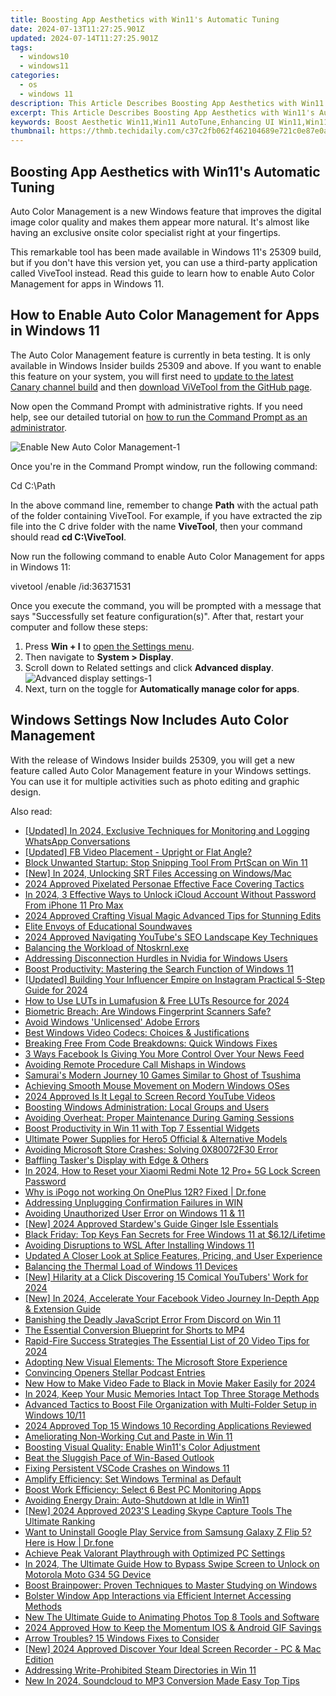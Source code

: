 ```yaml
---
title: Boosting App Aesthetics with Win11's Automatic Tuning
date: 2024-07-13T11:27:25.901Z
updated: 2024-07-14T11:27:25.901Z
tags:
  - windows10
  - windows11
categories:
  - os
  - windows 11
description: This Article Describes Boosting App Aesthetics with Win11's Automatic Tuning
excerpt: This Article Describes Boosting App Aesthetics with Win11's Automatic Tuning
keywords: Boost Aesthetic Win11,Win11 AutoTune,Enhancing UI Win11,Win11 Aesthetics,Automatic App Tuning,Optimize Win11 Display,Improve Win11 Visuals
thumbnail: https://thmb.techidaily.com/c37c2fb062f462104689e721c0e87e0aafa96193ea307f1d985a6b0808b35c37.jpg
---
```


## Boosting App Aesthetics with Win11's Automatic Tuning

 Auto Color Management is a new Windows feature that improves the digital image color quality and makes them appear more natural. It's almost like having an exclusive onsite color specialist right at your fingertips.

 This remarkable tool has been made available in Windows 11's 25309 build, but if you don't have this version yet, you can use a third-party application called ViveTool instead. Read this guide to learn how to enable Auto Color Management for apps in Windows 11\.

## How to Enable Auto Color Management for Apps in Windows 11

 The Auto Color Management feature is currently in beta testing. It is only available in Windows Insider builds 25309 and above. If you want to enable this feature on your system, you will first need to [update to the latest Canary channel build](https://www.makeuseof.com/what-is-windows-insider-canary-channel/) and then [download ViVeTool from the GitHub page](https://github.com/thebookisclosed/ViVe/releases).

 Now open the Command Prompt with administrative rights. If you need help, see our detailed tutorial on [how to run the Command Prompt as an administrator](https://www.makeuseof.com/windows-run-command-prompt-admin/).

![Enable New Auto Color Management-1](https://static1.makeuseofimages.com/wordpress/wp-content/uploads/2023/03/enable-new-auto-color-management-1.jpg)

 Once you're in the Command Prompt window, run the following command:

Cd C:\Path

 In the above command line, remember to change **Path** with the actual path of the folder containing ViveTool. For example, if you have extracted the zip file into the C drive folder with the name **ViveTool**, then your command should read **cd C:\\ViveTool**.

 Now run the following command to enable Auto Color Management for apps in Windows 11:

vivetool /enable /id:36371531

 Once you execute the command, you will be prompted with a message that says "Successfully set feature configuration(s)". After that, restart your computer and follow these steps:

1. Press **Win + I** to [open the Settings menu](https://www.makeuseof.com/windows-ways-to-open-system-settings/).
2. Then navigate to **System > Display**.
3. Scroll down to Related settings and click **Advanced display**.  
![Advanced display settings-1](https://static1.makeuseofimages.com/wordpress/wp-content/uploads/2023/03/advanced-display-settings-1.jpg)
4. Next, turn on the toggle for **Automatically manage color for apps**.

## Windows Settings Now Includes Auto Color Management

 With the release of Windows Insider builds 25309, you will get a new feature called Auto Color Management feature in your Windows settings. You can use it for multiple activities such as photo editing and graphic design.


<ins class="adsbygoogle"
     style="display:block"
     data-ad-format="autorelaxed"
     data-ad-client="ca-pub-7571918770474297"
     data-ad-slot="1223367746"></ins>



<ins class="adsbygoogle"
     style="display:block"
     data-ad-client="ca-pub-7571918770474297"
     data-ad-slot="8358498916"
     data-ad-format="auto"
     data-full-width-responsive="true"></ins>

<span class="atpl-alsoreadstyle">Also read:</span>
<div><ul>
<li><a href="https://screen-mirroring-recording.techidaily.com/updated-in-2024-exclusive-techniques-for-monitoring-and-logging-whatsapp-conversations/"><u>[Updated] In 2024, Exclusive Techniques for Monitoring and Logging WhatsApp Conversations</u></a></li>
<li><a href="https://facebook-videos.techidaily.com/updated-fb-video-placement-upright-or-flat-angle/"><u>[Updated] FB Video Placement - Upright or Flat Angle?</u></a></li>
<li><a href="https://win11.techidaily.com/block-unwanted-startup-stop-snipping-tool-from-prtscan-on-win-11/"><u>Block Unwanted Startup: Stop Snipping Tool From PrtScan on Win 11</u></a></li>
<li><a href="https://vp-tips.techidaily.com/new-in-2024-unlocking-srt-files-accessing-on-windowsmac/"><u>[New] In 2024, Unlocking SRT Files  Accessing on Windows/Mac</u></a></li>
<li><a href="https://extra-guidance.techidaily.com/2024-approved-pixelated-personae-effective-face-covering-tactics/"><u>2024 Approved  Pixelated Personae  Effective Face Covering Tactics</u></a></li>
<li><a href="https://activate-lock.techidaily.com/in-2024-3-effective-ways-to-unlock-icloud-account-without-password-from-iphone-11-pro-max-by-drfone-ios/"><u>In 2024, 3 Effective Ways to Unlock iCloud Account Without Password From iPhone 11 Pro Max</u></a></li>
<li><a href="https://extra-hints.techidaily.com/2024-approved-crafting-visual-magic-advanced-tips-for-stunning-edits/"><u>2024 Approved  Crafting Visual Magic  Advanced Tips for Stunning Edits</u></a></li>
<li><a href="https://on-screen-recording.techidaily.com/elite-envoys-of-educational-soundwaves/"><u>Elite Envoys of Educational Soundwaves</u></a></li>
<li><a href="https://youtube-lab.techidaily.com/approved-navigating-youtubes-seo-landscape-key-techniques/"><u>2024 Approved  Navigating YouTube's SEO Landscape  Key Techniques</u></a></li>
<li><a href="https://win11.techidaily.com/balancing-the-workload-of-ntoskrnlexe/"><u>Balancing the Workload of Ntoskrnl.exe</u></a></li>
<li><a href="https://win11.techidaily.com/addressing-disconnection-hurdles-in-nvidia-for-windows-users/"><u>Addressing Disconnection Hurdles in Nvidia for Windows Users</u></a></li>
<li><a href="https://win11.techidaily.com/boost-productivity-mastering-the-search-function-of-windows-11/"><u>Boost Productivity: Mastering the Search Function of Windows 11</u></a></li>
<li><a href="https://instagram-video-files.techidaily.com/updated-building-your-influencer-empire-on-instagram-practical-5-step-guide-for-2024/"><u>[Updated] Building Your Influencer Empire on Instagram  Practical 5-Step Guide for 2024</u></a></li>
<li><a href="https://ai-editing-video.techidaily.com/how-to-use-luts-in-lumafusion-and-free-luts-resource-for-2024/"><u>How to Use LUTs in Lumafusion & Free LUTs Resource for 2024</u></a></li>
<li><a href="https://win11.techidaily.com/biometric-breach-are-windows-fingerprint-scanners-safe/"><u>Biometric Breach: Are Windows Fingerprint Scanners Safe?</u></a></li>
<li><a href="https://win11.techidaily.com/avoid-windows-unlicensed-adobe-errors/"><u>Avoid Windows 'Unlicensed' Adobe Errors</u></a></li>
<li><a href="https://win11.techidaily.com/best-windows-video-codecs-choices-and-justifications/"><u>Best Windows Video Codecs: Choices & Justifications</u></a></li>
<li><a href="https://win11.techidaily.com/breaking-free-from-code-breakdowns-quick-windows-fixes/"><u>Breaking Free From Code Breakdowns: Quick Windows Fixes</u></a></li>
<li><a href="https://facebook.techidaily.com/3-ways-facebook-is-giving-you-more-control-over-your-news-feed/"><u>3 Ways Facebook Is Giving You More Control Over Your News Feed</u></a></li>
<li><a href="https://win11.techidaily.com/avoiding-remote-procedure-call-mishaps-in-windows/"><u>Avoiding Remote Procedure Call Mishaps in Windows</u></a></li>
<li><a href="https://video-capture.techidaily.com/samurais-modern-journey-10-games-similar-to-ghost-of-tsushima/"><u>Samurai's Modern Journey  10 Games Similar to Ghost of Tsushima</u></a></li>
<li><a href="https://win11.techidaily.com/achieving-smooth-mouse-movement-on-modern-windows-oses/"><u>Achieving Smooth Mouse Movement on Modern Windows OSes</u></a></li>
<li><a href="https://youtube-tips.techidaily.com/approved-is-it-legal-to-screen-record-youtube-videos/"><u>2024 Approved  Is It Legal to Screen Record YouTube Videos</u></a></li>
<li><a href="https://win11.techidaily.com/boosting-windows-administration-local-groups-and-users/"><u>Boosting Windows Administration: Local Groups and Users</u></a></li>
<li><a href="https://win11.techidaily.com/avoiding-overheat-proper-maintenance-during-gaming-sessions/"><u>Avoiding Overheat: Proper Maintenance During Gaming Sessions</u></a></li>
<li><a href="https://win11.techidaily.com/boost-productivity-in-win-11-with-top-7-essential-widgets/"><u>Boost Productivity in Win 11 with Top 7 Essential Widgets</u></a></li>
<li><a href="https://fox-cloud.techidaily.com/ultimate-power-supplies-for-hero5-official-and-alternative-models/"><u>Ultimate Power Supplies for Hero5  Official & Alternative Models</u></a></li>
<li><a href="https://win11.techidaily.com/avoiding-microsoft-store-crashes-solving-0x80072f30-error/"><u>Avoiding Microsoft Store Crashes: Solving 0X80072F30 Error</u></a></li>
<li><a href="https://win11.techidaily.com/baffling-taskers-display-with-edge-and-others/"><u>Baffling Tasker's Display with Edge & Others</u></a></li>
<li><a href="https://unlock-android.techidaily.com/in-2024-how-to-reset-your-xiaomi-redmi-note-12-proplus-5g-lock-screen-password-by-drfone-android/"><u>In 2024, How to Reset your Xiaomi Redmi Note 12 Pro+ 5G Lock Screen Password</u></a></li>
<li><a href="https://android-pokemon-go.techidaily.com/why-is-ipogo-not-working-on-oneplus-12r-fixed-drfone-by-drfone-virtual-android/"><u>Why is iPogo not working On OnePlus 12R? Fixed | Dr.fone</u></a></li>
<li><a href="https://win11.techidaily.com/addressing-unplugging-confirmation-failures-in-win/"><u>Addressing Unplugging Confirmation Failures in WIN</u></a></li>
<li><a href="https://win11.techidaily.com/avoiding-unauthorized-user-error-on-windows-11-and-11/"><u>Avoiding Unauthorized User Error on Windows 11 & 11</u></a></li>
<li><a href="https://screen-video-capture.techidaily.com/new-2024-approved-stardews-guide-ginger-isle-essentials/"><u>[New] 2024 Approved  Stardew's Guide  Ginger Isle Essentials</u></a></li>
<li><a href="https://win11.techidaily.com/black-friday-top-keys-fan-secrets-for-free-windows-11-at-612lifetime/"><u>Black Friday: Top Keys Fan Secrets for Free Windows 11 at $6.12/Lifetime</u></a></li>
<li><a href="https://win11.techidaily.com/avoiding-disruptions-to-wsl-after-installing-windows-11/"><u>Avoiding Disruptions to WSL After Installing Windows 11</u></a></li>
<li><a href="https://video-ai-editor.techidaily.com/updated-a-closer-look-at-splice-features-pricing-and-user-experience/"><u>Updated A Closer Look at Splice Features, Pricing, and User Experience</u></a></li>
<li><a href="https://win11.techidaily.com/balancing-the-thermal-load-of-windows-11-devices/"><u>Balancing the Thermal Load of Windows 11 Devices</u></a></li>
<li><a href="https://eaxpv-info.techidaily.com/new-hilarity-at-a-click-discovering-15-comical-youtubers-work-for-2024/"><u>[New] Hilarity at a Click  Discovering 15 Comical YouTubers' Work for 2024</u></a></li>
<li><a href="https://article-posts.techidaily.com/new-in-2024-accelerate-your-facebook-video-journey-in-depth-app-and-extension-guide/"><u>[New] In 2024, Accelerate Your Facebook Video Journey  In-Depth App & Extension Guide</u></a></li>
<li><a href="https://win11.techidaily.com/banishing-the-deadly-javascript-error-from-discord-on-win-11/"><u>Banishing the Deadly JavaScript Error From Discord on Win 11</u></a></li>
<li><a href="https://youtube-video-recordings.techidaily.com/the-essential-conversion-blueprint-for-shorts-to-mp4/"><u>The Essential Conversion Blueprint for Shorts to MP4</u></a></li>
<li><a href="https://facebook-video-footage.techidaily.com/rapid-fire-success-strategies-the-essential-list-of-20-video-tips-for-2024/"><u>Rapid-Fire Success Strategies  The Essential List of 20 Video Tips for 2024</u></a></li>
<li><a href="https://win11.techidaily.com/adopting-new-visual-elements-the-microsoft-store-experience/"><u>Adopting New Visual Elements: The Microsoft Store Experience</u></a></li>
<li><a href="https://extra-lessons.techidaily.com/convincing-openers-stellar-podcast-entries/"><u>Convincing Openers  Stellar Podcast Entries</u></a></li>
<li><a href="https://ai-editing-video.techidaily.com/new-how-to-make-video-fade-to-black-in-movie-maker-easily-for-2024/"><u>New How to Make Video Fade to Black in Movie Maker Easily for 2024</u></a></li>
<li><a href="https://screen-sharing-recording.techidaily.com/in-2024-keep-your-music-memories-intact-top-three-storage-methods/"><u>In 2024, Keep Your Music Memories Intact  Top Three Storage Methods</u></a></li>
<li><a href="https://win11.techidaily.com/advanced-tactics-to-boost-file-organization-with-multi-folder-setup-in-windows-1011/"><u>Advanced Tactics to Boost File Organization with Multi-Folder Setup in Windows 10/11</u></a></li>
<li><a href="https://on-screen-recording.techidaily.com/2024-approved-top-15-windows-10-recording-applications-reviewed/"><u>2024 Approved  Top 15 Windows 10 Recording Applications Reviewed</u></a></li>
<li><a href="https://win11.techidaily.com/ameliorating-non-working-cut-and-paste-in-win-11/"><u>Ameliorating Non-Working Cut and Paste in Win 11</u></a></li>
<li><a href="https://win11.techidaily.com/boosting-visual-quality-enable-win11s-color-adjustment/"><u>Boosting Visual Quality: Enable Win11's Color Adjustment</u></a></li>
<li><a href="https://win11.techidaily.com/beat-the-sluggish-pace-of-win-based-outlook/"><u>Beat the Sluggish Pace of Win-Based Outlook</u></a></li>
<li><a href="https://windows11.techidaily.com/fixing-persistent-vscode-crashes-on-windows-11/"><u>Fixing Persistent VSCode Crashes on Windows 11</u></a></li>
<li><a href="https://win11.techidaily.com/amplify-efficiency-set-windows-terminal-as-default/"><u>Amplify Efficiency: Set Windows Terminal as Default</u></a></li>
<li><a href="https://win11.techidaily.com/boost-work-efficiency-select-6-best-pc-monitoring-apps/"><u>Boost Work Efficiency: Select 6 Best PC Monitoring Apps</u></a></li>
<li><a href="https://win11.techidaily.com/avoiding-energy-drain-auto-shutdown-at-idle-in-win11/"><u>Avoiding Energy Drain: Auto-Shutdown at Idle in Win11</u></a></li>
<li><a href="https://remote-screen-capture.techidaily.com/new-2024-approved-2023s-leading-skype-capture-tools-the-ultimate-ranking/"><u>[New] 2024 Approved  2023'S Leading Skype Capture Tools  The Ultimate Ranking</u></a></li>
<li><a href="https://howto.techidaily.com/want-to-uninstall-google-play-service-from-samsung-galaxy-z-flip-5-here-is-how-drfone-by-drfone-fix-android-problems-fix-android-problems/"><u>Want to Uninstall Google Play Service from Samsung Galaxy Z Flip 5? Here is How | Dr.fone</u></a></li>
<li><a href="https://win11.techidaily.com/achieve-peak-valorant-playthrough-with-optimized-pc-settings/"><u>Achieve Peak Valorant Playthrough with Optimized PC Settings</u></a></li>
<li><a href="https://easy-unlock-android.techidaily.com/in-2024-the-ultimate-guide-how-to-bypass-swipe-screen-to-unlock-on-motorola-moto-g34-5g-device-by-drfone-android/"><u>In 2024, The Ultimate Guide How to Bypass Swipe Screen to Unlock on Motorola Moto G34 5G Device</u></a></li>
<li><a href="https://win11.techidaily.com/boost-brainpower-proven-techniques-to-master-studying-on-windows/"><u>Boost Brainpower: Proven Techniques to Master Studying on Windows</u></a></li>
<li><a href="https://win11.techidaily.com/bolster-window-app-interactions-via-efficient-internet-accessing-methods/"><u>Bolster Window App Interactions via Efficient Internet Accessing Methods</u></a></li>
<li><a href="https://video-creation-software.techidaily.com/new-the-ultimate-guide-to-animating-photos-top-8-tools-and-software/"><u>New The Ultimate Guide to Animating Photos Top 8 Tools and Software</u></a></li>
<li><a href="https://twitter-videos.techidaily.com/2024-approved-how-to-keep-the-momentum-ios-and-android-gif-savings/"><u>2024 Approved  How to Keep the Momentum  IOS & Android GIF Savings</u></a></li>
<li><a href="https://win11.techidaily.com/arrow-troubles-15-windows-fixes-to-consider/"><u>Arrow Troubles? 15 Windows Fixes to Consider</u></a></li>
<li><a href="https://visual-screen-recording.techidaily.com/new-2024-approved-discover-your-ideal-screen-recorder-pc-and-mac-edition/"><u>[New] 2024 Approved  Discover Your Ideal Screen Recorder - PC & Mac Edition</u></a></li>
<li><a href="https://win11.techidaily.com/addressing-write-prohibited-steam-directories-in-win-11/"><u>Addressing Write-Prohibited Steam Directories in Win 11</u></a></li>
<li><a href="https://video-ai-editor.techidaily.com/new-in-2024-soundcloud-to-mp3-conversion-made-easy-top-tips/"><u>New In 2024, Soundcloud to MP3 Conversion Made Easy Top Tips</u></a></li>
</ul></div>
